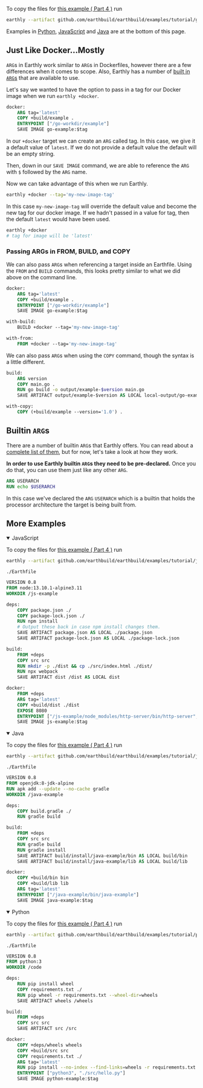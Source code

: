 To copy the files for [this example ( Part 4 )](https://github.com/earthly/earthly/tree/main/examples/tutorial/go/part4) run

```bash
earthly --artifact github.com/earthbuild/earthbuild/examples/tutorial/go:main+part4/part4 ./part4
```

Examples in [Python](#more-examples), [JavaScript](#more-examples) and [Java](#more-examples) are at the bottom of this page.

## Just Like Docker...Mostly

`ARG`s in Earthly work similar to `ARG`s in Dockerfiles, however there are a few differences when it comes to scope. Also, Earthly has a number of [built in `ARG`s](../earthfile/builtin-args.md) that are available to use.

Let's say we wanted to have the option to pass in a tag for our Docker image when we run `earthly +docker`.

```Dockerfile
docker:
    ARG tag='latest'
    COPY +build/example .
    ENTRYPOINT ["/go-workdir/example"]
    SAVE IMAGE go-example:$tag
```
In our `+docker` target we can create an `ARG` called tag. In this case, we give it a default value of `latest`. If we do not provide a default value the default will be an empty string.

Then, down in our `SAVE IMAGE` command, we are able to reference the `ARG` with `$` followed by the `ARG` name.

Now we can take advantage of this when we run Earthly.

```bash
earthly +docker --tag='my-new-image-tag'
```
In this case `my-new-image-tag` will override the default value and become the new tag for our docker image. If we hadn't passed in a value for tag, then the default `latest` would have been used. 

```bash
earthly +docker
# tag for image will be 'latest'
```

### Passing ARGs in FROM, BUILD, and COPY
We can also pass `ARG`s when referencing a target inside an Earthfile. Using the `FROM` and `BUILD` commands, this looks pretty similar to what we did above on the command line.

```Dockerfile
docker:
    ARG tag='latest'
    COPY +build/example .
    ENTRYPOINT ["/go-workdir/example"]
    SAVE IMAGE go-example:$tag

with-build:
    BUILD +docker --tag='my-new-image-tag'

with-from:
    FROM +docker --tag='my-new-image-tag'
```
We can also pass `ARG`s when using the `COPY` command, though the syntax is a little different.

```Dockerfile
build:
    ARG version
    COPY main.go .
    RUN go build -o output/example-$version main.go
    SAVE ARTIFACT output/example-$version AS LOCAL local-output/go-example

with-copy:
    COPY (+build/example --version='1.0') .
```

## Builtin `ARG`s
There are a number of builtin `ARG`s that Earthly offers. You can read about a [complete list of them](https://docs.earthly.dev/docs/earthfile/builtin-args), but for now, let's take a look at how they work.

**In order to use Earthly builtin `ARG`s they need to be pre-declared.** Once you do that, you can use them just like any other `ARG`.

```Dockerfile
ARG USERARCH
RUN echo $USERARCH
```
In this case we've declared the `ARG` `USERARCH` which is a builtin that holds the processor architecture the target is being built from.


## More Examples

<details open>
<summary>JavaScript</summary>

To copy the files for [this example ( Part 4 )](https://github.com/earthly/earthly/tree/main/examples/tutorial/js/part4) run

```bash
earthly --artifact github.com/earthbuild/earthbuild/examples/tutorial/js:main+part4/part4 ./part4
```

`./Earthfile`

```Dockerfile
VERSION 0.8
FROM node:13.10.1-alpine3.11
WORKDIR /js-example

deps:
    COPY package.json ./
    COPY package-lock.json ./
    RUN npm install
    # Output these back in case npm install changes them.
    SAVE ARTIFACT package.json AS LOCAL ./package.json
    SAVE ARTIFACT package-lock.json AS LOCAL ./package-lock.json

build:
    FROM +deps
    COPY src src
    RUN mkdir -p ./dist && cp ./src/index.html ./dist/
    RUN npx webpack
    SAVE ARTIFACT dist /dist AS LOCAL dist

docker:
    FROM +deps
    ARG tag='latest'
    COPY +build/dist ./dist
    EXPOSE 8080
    ENTRYPOINT ["/js-example/node_modules/http-server/bin/http-server", "./dist"]
    SAVE IMAGE js-example:$tag
```

</details>


<details open>
<summary>Java</summary>

To copy the files for [this example ( Part 4 )](https://github.com/earthly/earthly/tree/main/examples/tutorial/java/part4) run

```bash
earthly --artifact github.com/earthbuild/earthbuild/examples/tutorial/java:main+part4/part4 ./part4
```

`./Earthfile`

```Dockerfile
VERSION 0.8
FROM openjdk:8-jdk-alpine
RUN apk add --update --no-cache gradle
WORKDIR /java-example

deps:
    COPY build.gradle ./
    RUN gradle build

build:
    FROM +deps
    COPY src src
    RUN gradle build
    RUN gradle install
    SAVE ARTIFACT build/install/java-example/bin AS LOCAL build/bin
    SAVE ARTIFACT build/install/java-example/lib AS LOCAL build/lib

docker:
    COPY +build/bin bin
    COPY +build/lib lib
    ARG tag='latest'
    ENTRYPOINT ["/java-example/bin/java-example"]
    SAVE IMAGE java-example:$tag
```

</details>


<details open>
<summary>Python</summary>

To copy the files for [this example ( Part 4 )](https://github.com/earthly/earthly/tree/main/examples/tutorial/python/part4) run

```bash
earthly --artifact github.com/earthbuild/earthbuild/examples/tutorial/python:main+part4/part4 ./part4
```

`./Earthfile`

```Dockerfile
VERSION 0.8
FROM python:3
WORKDIR /code

deps:
    RUN pip install wheel
    COPY requirements.txt ./
    RUN pip wheel -r requirements.txt --wheel-dir=wheels
    SAVE ARTIFACT wheels /wheels

build:
    FROM +deps
    COPY src src
    SAVE ARTIFACT src /src

docker:
    COPY +deps/wheels wheels
    COPY +build/src src
    COPY requirements.txt ./
    ARG tag='latest'
    RUN pip install --no-index --find-links=wheels -r requirements.txt
    ENTRYPOINT ["python3", "./src/hello.py"]
    SAVE IMAGE python-example:$tag
```

</details>
